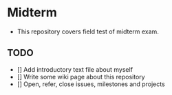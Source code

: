 Midterm
=======
 * This repository covers field test of midterm exam.


## TODO


 * [] Add introductory text file about myself
 * [] Write some wiki page about this repository
 * [] Open, refer, close issues, milestones and projects 